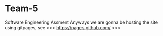 # Team-5
Software Engineering Assment
Anyways we are gonna be hosting the site using gitpages, see >>> https://pages.github.com/ <<<
